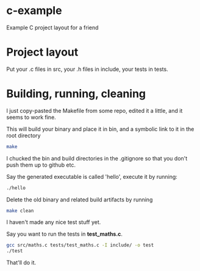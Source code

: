 # c-example
Example C project layout for a friend

# Project layout
Put your .c files in src, your .h files in include, your tests in tests.

# Building, running, cleaning
I just copy-pasted the Makefile from some repo, edited it a little, and it seems to work fine.

This will build your binary and place it in bin, and a symbolic link to it in the root directory
```bash
make
```

I chucked the bin and build directories in the .gitignore so that you don't push them up to github etc.

Say the generated executable is called 'hello', execute it by running:

```bash
./hello
```

Delete the old binary and related build artifacts by running

```bash
make clean
```

I haven't made any nice test stuff yet.

Say you want to run the tests in __test_maths.c__.
```bash
gcc src/maths.c tests/test_maths.c -I include/ -o test
./test
``` 

That'll do it.